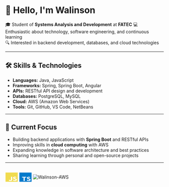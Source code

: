 # 👋 Hello, I'm Walinson

🎓 Student of **Systems Analysis and Development** at **FATEC**
💻 Enthusiastic about technology, software engineering, and continuous learning  
🔍 Interested in backend development, databases, and cloud technologies  

---

## 🛠️ Skills & Technologies
- **Languages:** Java, JavaScript  
- **Frameworks:** Spring, Spring Boot, Angular  
- **APIs:** RESTful API design and development  
- **Databases:** PostgreSQL, MySQL  
- **Cloud:** AWS (Amazon Web Services)  
- **Tools:** Git, GitHub, VS Code, NetBeans  

---

## 📂 Current Focus
- Building backend applications with **Spring Boot** and RESTful APIs  
- Improving skills in **cloud computing** with AWS  
- Expanding knowledge in software architecture and best practices  
- Sharing learning through personal and open-source projects  

---

<div style="display: inline_block"><br>
  <img align="center" alt="Rafa-Js" height="30" width="40" src="https://raw.githubusercontent.com/devicons/devicon/master/icons/javascript/javascript-plain.svg">
  <img align="center" alt="Walinson-Ts" height="30" width="40" src="https://raw.githubusercontent.com/devicons/devicon/master/icons/typescript/typescript-plain.svg">
  <img align="center" alt="Walinson-AWS" height="30" width="40" src="https://cdn.jsdelivr.net/gh/devicons/devicon@latest/icons/amazonwebservices/amazonwebservices-original-wordmark.svg" />
          

</div>



